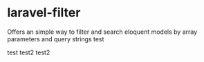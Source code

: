 # laravel-filter
Offers an simple way to filter and search eloquent models by array parameters and query strings
test

test test2
test2